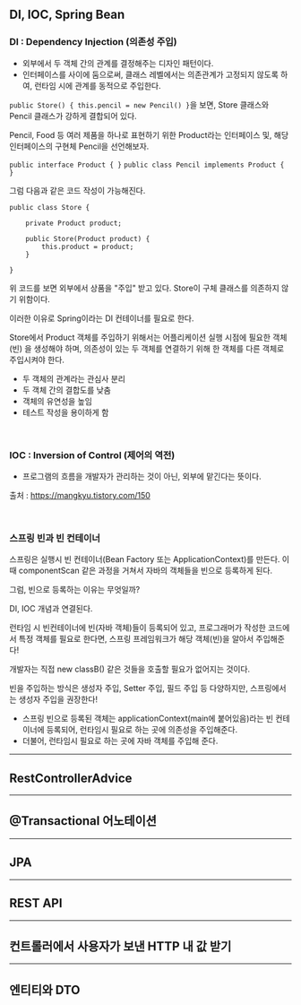 [//]: # (- SOLID 좋은 객체 지향 설계)
[//]: # (- Spring이 나오게 된 이유)


## DI, IOC, Spring Bean

### DI : Dependency Injection (의존성 주입)

- 외부에서 두 객체 간의 관계를 결정해주는 디자인 패턴이다.
- 인터페이스를 사이에 둠으로써, 클래스 레벨에서는 의존관계가 고정되지 않도록 하여, 런타임 시에 관계를 동적으로 주입한다.

`public Store() { this.pencil = new Pencil() }`을 보면, Store 클래스와 Pencil 클래스가 강하게 결합되어 있다.

Pencil, Food 등 여러 제품을 하나로 표현하기 위한 Product라는 인터페이스 및,
해당 인터페이스의 구현체 Pencil을 선언해보자. 

`public interface Product { }`
`public class Pencil implements Product { }`

그럼 다음과 같은 코드 작성이 가능해진다.

``` 
public class Store {

    private Product product;

    public Store(Product product) {
        this.product = product;
    }

} 
```
위 코드를 보면 외부에서 상품을 "주입" 받고 있다. Store이 구체 클래스를 의존하지 않기 위함이다.

이러한 이유로 Spring이라는 DI 컨테이너를 필요로 한다.

Store에서 Product 객체를 주입하기 위해서는 어플리케이션 실행 시점에 
필요한 객체(빈) 을 생성해야 하며, 의존성이 있는 두 객체를 연결하기 위해 한 객체를 다른 객체로 주입시켜야 한다.

- 두 객체의 관계라는 관심사 분리
- 두 객체 간의 결합도를 낮춤
- 객체의 유연성을 높임
- 테스트 작성을 용이하게 함

<br>

### IOC : Inversion of Control (제어의 역전)

-  프로그램의 흐름을 개발자가 관리하는 것이 아닌, 외부에 맡긴다는 뜻이다.



출처 : https://mangkyu.tistory.com/150

<br>

### 스프링 빈과 빈 컨테이너
스프링은 실행시 빈 컨테이너(Bean Factory 또는 ApplicationContext)를 만든다.
이때 componentScan 같은 과정을 거쳐서 자바의 객체들을 빈으로 등록하게 된다.

그럼, 빈으로 등록하는 이유는 무엇일까? 

DI, IOC 개념과 연결된다.

런타임 시 빈컨테이너에 빈(자바 객체)들이 등록되어 있고,
프로그래머가 작성한 코드에서 특정 객체를 필요로 한다면, 스프링 프레임워크가 해당 객체(빈)을 알아서 주입해준다!

개발자는 직접 new classB() 같은 것들을 호출할 필요가 없어지는 것이다.

빈을 주입하는 방식은 생성자 주입, Setter 주입, 필드 주입 등 다양하지만, 스프링에서는 생성자 주입을 권장한다!

- 스프링 빈으로 등록된 객체는 applicationContext(main에 붙어있음)라는 빈 컨테이너에 등록되어, 런타임시 필요로 하는 곳에 의존성을 주입해준다.
- 더불어, 런타임시 필요로 하는 곳에 자바 객체를 주입해 준다.


---
## RestControllerAdvice

---
## @Transactional 어노테이션

---
## JPA

---
## REST API

---
## 컨트롤러에서 사용자가 보낸 HTTP 내 값 받기


---
## 엔티티와 DTO




